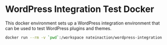 # WordPress Integration Test Docker

This docker environment sets up a WordPress integration environment that can be used to test WordPress plugins and themes.

```bash
docker run --rm -v `pwd`:/workspace nateinaction/wordpress-integration "./vendor/bin/phpunit" -c "./test/phpunit.xml" --testsuite="integration-tests"
```
